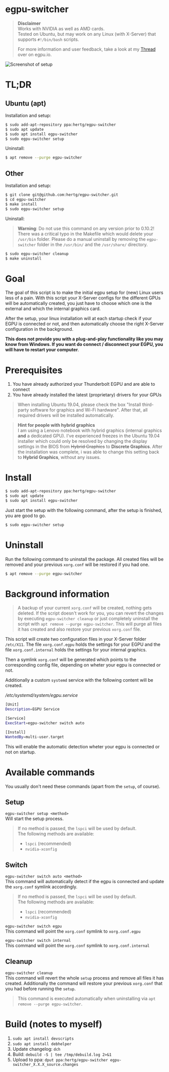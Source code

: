 # egpu-switcher

> **Disclaimer**\
> Works with NVIDIA as well as AMD cards.\
> Tested on Ubuntu, but may work on any Linux (with X-Server) that supports `#!/bin/bash` scripts.
>
> For more information and user feedback, take a look at my [Thread](https://egpu.io/forums/thunderbolt-linux-setup/ubuntu-19-04-easy-to-use-setup-script-for-your-egpu/) over on egpu.io.

![Screenshot of setup](https://raw.githubusercontent.com/hertg/egpu-switcher/master/images/screenshot_setup.png)

# TL;DR

## Ubuntu (apt)
Installation and setup:
```bash
$ sudo add-apt-repository ppa:hertg/egpu-switcher
$ sudo apt update
$ sudo apt install egpu-switcher
$ sudo egpu-switcher setup
```

Uninstall:
```bash
$ apt remove --purge egpu-switcher
```

## Other
Installation and setup:
```bash
$ git clone git@github.com:hertg/egpu-switcher.git
$ cd egpu-switcher
$ make install
$ sudo egpu-switcher setup
```

Uninstall: 
> **Warning**: Do not use this command on any version prior to 0.10.2!
> There was a critical typo in the Makefile which would delete your `/usr/bin` folder. Please do a manual uninstall by removing the `egpu-switcher` folder in the `/usr/bin/` and the `/usr/share/` directory.
```bash
$ sudo egpu-switcher cleanup
$ make uninstall
```

# Goal
The goal of this script is to make the initial egpu setup for (new) Linux users less of a pain. With this script your X-Server configs for the different GPUs will be automatically created, you just have to choose which one is the external and which the internal graphics card.

After the setup, your linux installation will at each startup check if your EGPU is connected or not, and then automatically choose the right X-Server configuration in the background.

**This does not provide you with a plug-and-play functionality like you may know from Windows. If you want do connect / disconnect your EGPU, you will have to restart your computer**.

# Prerequisites
1. You have already authorized your Thunderbolt EGPU and are able to connect
1. You have already installed the latest (proprietary) drivers for your GPUs

> When installing Ubuntu 19.04, please check the box "Install third-party software for graphics and Wi-Fi hardware". After that, all required drivers will be installed automatically.

> **Hint for people with hybrid graphics**\
> I am using a Lenovo notebook with hybrid graphics (internal graphics **and** a dedicated GPU). I've experienced freezes in the Ubuntu 19.04 installer which could only be resolved by changing the display settings in the BIOS from ~~Hybrid Graphics~~ to **Discrete Graphics**. After the installation was complete, i was able to change this setting back to **Hybrid Graphics**, without any issues.

# Install
```bash
$ sudo add-apt-repository ppa:hertg/egpu-switcher
$ sudo apt update
$ sudo apt install egpu-switcher
```

Just start the setup with the following command, after the setup is finished, you are good to go.

```bash
$ sudo egpu-switcher setup
```

# Uninstall
Run the following command to uninstall the package. All created files will be removed and your previous `xorg.conf` will be restored if you had one.
```bash
$ apt remove --purge egpu-switcher
```

# Background information
> A backup of your current `xorg.conf` will be created, nothing gets deleted. If the script doesn't work for you, you can revert the changes by executing `egpu-switcher cleanup` or just completely uninstall the script with `apt remove --purge egpu-switcher`. This will purge all files it has created and also restore your previous `xorg.conf` file.

This script will create two configuration files in your X-Server folder `/etc/X11`.
The file `xorg.conf.egpu` holds the settings for your EGPU and the file `xorg.conf.internal` holds the settings for your internal graphics.

Then a symlink `xorg.conf` will be generated which points to the corresponding config file, depending on wheter your egpu is connected or not.

Additionally a custom `systemd` service with the following content will be created.

*/etc/systemd/system/egpu.service*
```bash
[Unit]
Description=EGPU Service

[Service]
ExecStart=egpu-switcher switch auto

[Install]
WantedBy=multi-user.target
```

This will enable the automatic detection wheter your egpu is connected or not on startup.

# Available commands
You usually don't need these commands (apart from the `setup`, of course).

## Setup
`egpu-switcher setup <method>`\
Will start the setup process. 
> If no method is passed, the `lspci` will be used by default.\
> The following methods are available: 
> - `lspci` (recommended)
> - `nvidia-xconfig`

## Switch
`egpu-switcher switch auto <method>`\
This command will automatically detect if the egpu is connected and update the `xorg.conf` symlink accordingly.
> If no method is passed, the `lspci` will be used by default.\
> The following methods are available: 
> - `lspci` (recommended)
> - `nvidia-xconfig`

`egpu-switcher switch egpu`\
This command will point the `xorg.conf` symlink to `xorg.conf.egpu`

`egpu-switcher switch internal`\
This command will point the `xorg.conf` symlink to `xorg.conf.internal`

## Cleanup
`egpu-switcher cleanup`\
This command will revert the whole `setup` process and remove all files it has created.
Additionally the command will restore your previous `xorg.conf` that you had before running the `setup`.

> This command is executed automatically when uninstalling via `apt remove --purge egpu-switcher`.

# Build (notes to myself)
1. `sudo apt install devscripts`
1. `sudo apt install debhelper`
1. Update changelog: `dch`
1. Build: `debuild -S | tee /tmp/debuild.log 2>&1`
1. Upload to ppa: `dput ppa:hertg/egpu-switcher egpu-switcher_X.X.X_source.changes`
